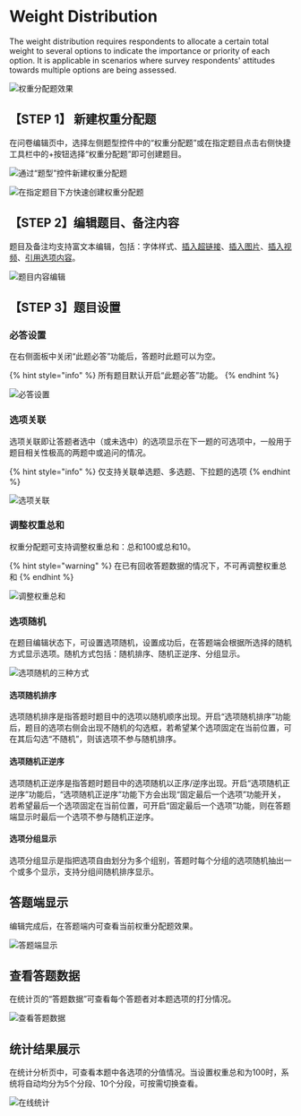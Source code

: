 # Weight Distribution



The weight distribution requires respondents to allocate a certain total weight to several options to indicate the importance or priority of each option. It is applicable in scenarios where survey respondents' attitudes towards multiple options are being assessed.



![权重分配题效果](<../../.gitbook/assets/image (636).png>)

## 【STEP 1】 新建权重分配题

在问卷编辑页中，选择左侧题型控件中的“权重分配题”或在指定题目点击右侧快捷工具栏中的+按钮选择“权重分配题”即可创建题目。

![通过“题型”控件新建权重分配题](../../.gitbook/assets/Snipaste_2023-10-16_11-22-19.png)

![在指定题目下方快速创建权重分配题](../../.gitbook/assets/Snipaste_2023-10-16_11-22-56.png)

## 【STEP 2】编辑题目、备注内容

题目及备注均支持富文本编辑，包括：字体样式、[插入超链接](../../cao-zuo-zhi-yin/wen-juan-bian-ji/cha-ru-chao-lian-jie.md)、[插入图片](../../cao-zuo-zhi-yin/wen-juan-bian-ji/cha-ru-tu-pian.md)、[插入视频](../../cao-zuo-zhi-yin/wen-juan-bian-ji/cha-ru-shi-pin.md)、[引用选项内容](../../cao-zuo-zhi-yin/wen-juan-bian-ji/nei-rong-yin-yong.md)。

![题目内容编辑](<../../.gitbook/assets/image (663).png>)

## 【STEP 3】题目设置

### 必答设置

在右侧面板中关闭“此题必答”功能后，答题时此题可以为空。

{% hint style="info" %}
所有题目默认开启“此题必答”功能。
{% endhint %}

![必答设置](../../.gitbook/assets/Snipaste_2023-10-16_11-23-58.png)

### 选项关联

选项关联即让答题者选中（或未选中）的选项显示在下一题的可选项中，一般用于题目相关性极高的两题中或追问的情况。

{% hint style="info" %}
仅支持关联单选题、多选题、下拉题的选项
{% endhint %}

![选项关联](../../.gitbook/assets/Snipaste_2023-10-16_11-25-39.png)

### 调整权重总和

权重分配题可支持调整权重总和：总和100或总和10。

{% hint style="warning" %}
在已有回收答题数据的情况下，不可再调整权重总和
{% endhint %}

![调整权重总和](../../.gitbook/assets/Snipaste_2023-10-16_11-26-11.png)

### 选项随机

在题目编辑状态下，可设置选项随机，设置成功后，在答题端会根据所选择的随机方式显示选项。随机方式包括：随机排序、随机正逆序、分组显示。

![选项随机的三种方式](../../.gitbook/assets/Snipaste_2023-10-16_11-26-48.png)

#### 选项随机排序

选项随机排序是指答题时题目中的选项以随机顺序出现。开启“选项随机排序”功能后，题目的选项右侧会出现不随机的勾选框，若希望某个选项固定在当前位置，可在其后勾选“不随机”，则该选项不参与随机排序。

#### 选项随机正逆序

选项随机正逆序是指答题时题目中的选项随机以正序/逆序出现。开启“选项随机正逆序”功能后，“选项随机正逆序”功能下方会出现“固定最后一个选项”功能开关，若希望最后一个选项固定在当前位置，可开启“固定最后一个选项”功能，则在答题端显示时最后一个选项不参与随机正逆序。

#### 选项分组显示

选项分组显示是指把选项自由划分为多个组别，答题时每个分组的选项随机抽出一个或多个显示，支持分组间随机排序显示。

## 答题端显示

编辑完成后，在答题端内可查看当前权重分配题效果。

![答题端显示](<../../.gitbook/assets/image (636).png>)

## 查看答题数据

在统计页的“答题数据”可查看每个答题者对本题选项的打分情况。

![查看答题数据](../../.gitbook/assets/Snipaste_2023-10-16_11-28-14.png)

## 统计结果展示

在统计分析页中，可查看本题中各选项的分值情况。当设置权重总和为100时，系统将自动均分为5个分段、10个分段，可按需切换查看。

![在线统计](../../.gitbook/assets/Snipaste_2023-10-16_11-29-24.png)
